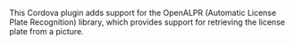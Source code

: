 This Cordova plugin adds support for the OpenALPR (Automatic License Plate Recognition) library, which provides support for retrieving the license plate from a picture.
